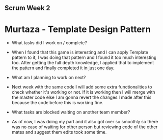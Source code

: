 ## Scrum Week 2

# Murtaza - Template Design Pattern


* What tasks did I work on / complete?
- When I found that this game is interesting and I can apply Template pattern to it, I was doing that pattern and I found it too much interesting too. After getting the full depth knowledge, I applied that to implement the pattern and finally completed it in just one day.

* What am I planning to work on next?
- Next week with the same code I will add some extra functionalities to check whether it's working or not. If it is working then I will merge with the master code else I am gonna revert the changes I made after this because the code before this is working fine.

* What tasks are blocked waiting on another team member?
- As of now, I was doing my part and it also got over so smoothly so there was no case of waiting for other person but reviewing code of the other mates and suggest them edits took some time.